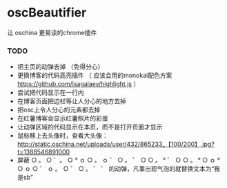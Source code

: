 oscBeautifier
=============

让 oschina 更易读的chrome插件

### TODO
- 把主页的动弹去掉 （免得分心）
- 更换博客的代码高亮插件 （ 应该会用的monokai配色方案 https://github.com/isagalaev/highlight.js ）
- 尝试把代码显示在一行内
- 在博客页面把边栏等让人分心的地方去掉
- 把osc上令人分心的元素都去掉
- 在红薯博客会显示红薯照片的彩蛋
- 让动弹区域的代码显示在本页，而不是打开页面才显示
- 鼠标移上去头像时，查看大头像： http://static.oschina.net/uploads/user/432/865233_【100/200】.jpg?t=1388546891000
- 屏蔽 ○ 。 ○ ゜。 Ｏ ° ｏ ○ 。 ｏ ゜ ○ 。 ゜ Ｏ ○ 。 ° ゜ Ｏ ○ 。 ° ○ ｏ ° ○ ｏ ○ ゜ ｏ 。 Ｏ ゜ ○ 。 ゜ ゜ 的动弹，凡事出现气泡的就替换文本为“我是sb”
